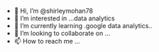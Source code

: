 - 👋 Hi, I’m @shirleymohan78
- 👀 I’m interested in ...data analytics
- 🌱 I’m currently learning .google data analytics..
- 💞️ I’m looking to collaborate on ...
- 📫 How to reach me ...

<!---
shirleymohan78/shirleymohan78 is a ✨ special ✨ repository because its `README.md` (this file) appears on your GitHub profile.
You can click the Preview link to take a look at your changes.
--->
